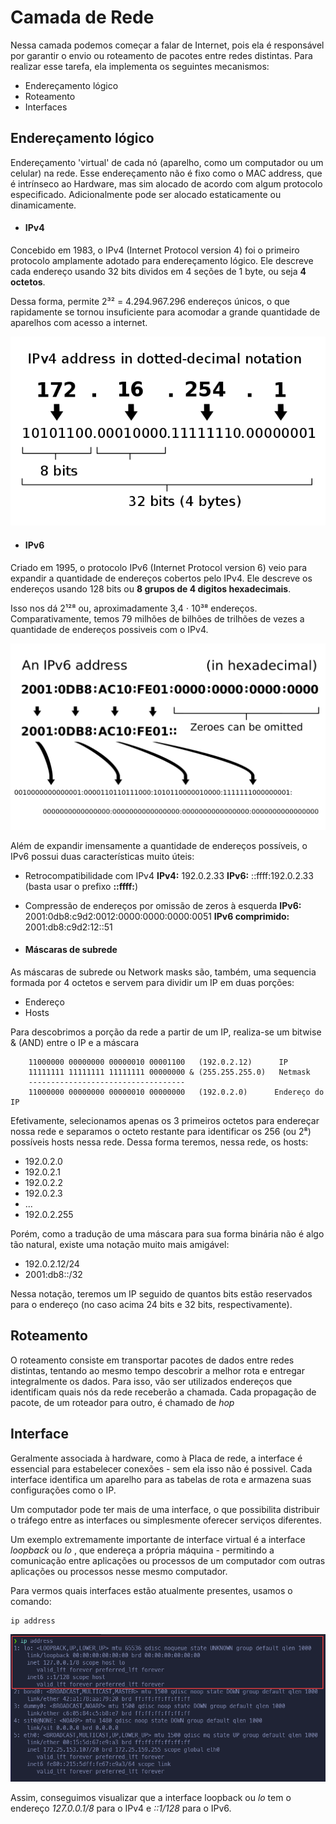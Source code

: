 # Camada de Rede

Nessa camada podemos começar a falar de Internet, pois ela é responsável por
garantir o envio ou roteamento de pacotes entre redes distintas. Para realizar
esse tarefa, ela implementa os seguintes mecanismos:

-	Endereçamento lógico
-	Roteamento
-	Interfaces

## Endereçamento lógico

Endereçamento 'virtual' de cada nó (aparelho, como um computador ou um
celular) na rede. Esse endereçamento não é fixo como o MAC address, que
é intrínseco ao Hardware, mas sim alocado de acordo com algum protocolo
especificado. Adicionalmente pode ser alocado estaticamente ou dinamicamente.

-	#### IPv4

Concebido em 1983, o IPv4 (Internet Protocol version 4) foi o primeiro
protocolo amplamente adotado para endereçamento lógico. Ele descreve cada
endereço usando 32 bits dividos em 4 seções de 1 byte, ou seja **4 octetos**. 

Dessa forma, permite 2³² = 4.294.967.296 endereços únicos, o que rapidamente se
tornou insuficiente para acomodar a grande quantidade de aparelhos com acesso a
internet. 

![Exemplo de endereço IPv4](img/IPv4-example.png)

-	#### IPv6
Criado em 1995, o protocolo IPv6 (Internet Protocol version 6) veio para
expandir a quantidade de endereços cobertos pelo IPv4. Ele descreve os
endereços usando 128 bits ou **8 grupos de 4 digitos hexadecimais**. 

Isso nos dá 2¹²⁸ ou, aproximadamente 3,4 ⋅ 10³⁸ endereços. Comparativamente,
temos 79 milhões de bilhões de trilhões de vezes a quantidade de endereços
possiveis com o IPv4.

![Exemplo de endereço IPv6](img/IPv6-example.png)

Além de expandir imensamente a quantidade de endereços possíveis, o IPv6
possui duas características muito úteis:

-	Retrocompatibilidade com IPv4
		**IPv4:** 192.0.2.33
		**IPv6:** ::ffff:192.0.2.33  (basta usar o prefixo **::ffff:**)

-	Compressão de endereços por omissão de zeros à esquerda
		**IPv6:** 2001:0db8:c9d2:0012:0000:0000:0000:0051
		**IPv6 comprimido:** 2001:db8:c9d2:12::51

-	#### Máscaras de subrede

As máscaras de subrede ou Network masks são, também, uma sequencia formada
por 4 octetos e servem para dividir um IP em duas porções:

-	Endereço
-	Hosts

Para descobrimos a porção da rede a partir de um IP, realiza-se um bitwise
& (AND) entre o IP e a máscara

```
	11000000 00000000 00000010 00001100   (192.0.2.12)      IP
	11111111 11111111 11111111 00000000 & (255.255.255.0)   Netmask
	-----------------------------------
	11000000 00000000 00000010 00000000   (192.0.2.0)      Endereço do IP
 ``` 

Efetivamente, selecionamos apenas os 3 primeiros octetos para endereçar nossa
rede e separamos o octeto restante para identificar os 256 (ou 2⁸) possíveis
hosts nessa rede. Dessa forma teremos, nessa rede, os hosts:

-	192.0.2.0
-	192.0.2.1
-	192.0.2.2
-	192.0.2.3
-	...
-	192.0.2.255

Porém, como a tradução de uma máscara para sua forma binária não é algo tão
natural, existe uma notação muito mais amigável:

-	192.0.2.12/24
-	2001:db8::/32

Nessa notação, teremos um IP seguido de quantos bits estão reservados para
o endereço (no caso acima 24 bits e 32 bits, respectivamente).

## Roteamento

O roteamento consiste em transportar pacotes de dados entre redes distintas,
tentando ao mesmo tempo descobrir a melhor rota e entregar integralmente os
dados. Para isso, vão ser utilizados endereços que identificam quais nós da
rede receberão a chamada. Cada propagação de pacote, de um roteador para
outro, é chamado de _hop_

<!-- Inserir imagem / gif aqui! -->

## Interface

Geralmente associada à hardware, como à Placa de rede, a interface é
essencial para estabelecer conexões - sem ela isso não é possivel. Cada
interface identifica um aparelho para as tabelas de rota e armazena suas
configurações como o IP. 

Um computador pode ter mais de uma interface, o que possibilita distribuir
o tráfego entre as interfaces ou simplesmente oferecer serviços diferentes.

Um exemplo extremamente importante de interface virtual é a interface
_loopback_ ou _lo_ , que endereça a própria máquina - permitindo a
comunicação entre aplicações ou processos de um computador com outras
aplicações ou processos nesse mesmo computador.

Para vermos quais interfaces estão atualmente presentes, usamos o comando:
				
	ip address

![listando as interfaces](img/loopback_highlighted.png)

Assim, conseguimos visualizar que a interface loopback ou _lo_ tem o endereço
_127.0.0.1/8_ para o IPv4 e _::1/128_ para o IPv6.
